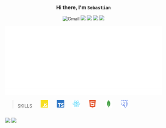 
### <h3 align="center">Hi there, I'm `Sebastian`</h3>
<div align="center">

![Gmail](https://img.shields.io/badge/learning-blue?style=for-the-badge)
![](https://img.shields.io/badge/fun-blueviolet?style=for-the-badge)
![](https://img.shields.io/badge/stuff-yellow?style=for-the-badge)
![](https://img.shields.io/badge/every-red?style=for-the-badge)
![](https://img.shields.io/badge/day-green?style=for-the-badge)

</div>

<img width="1000px" height="200px" src=assets/wrapper1.svg>
<img width="1000px" height="20px" src="assets/anim.svg">

> SKILLS  &nbsp;  &nbsp;  &nbsp;   <img width="24px" src="assets/js.svg"> &nbsp;  &nbsp;  &nbsp; <img width="24px" src="assets/ts.svg">
> &nbsp;  &nbsp;  &nbsp; <img width="24px" src="assets/react.svg"> &nbsp;  &nbsp;  &nbsp; <img width="24px" src="assets/html.svg">
&nbsp;  &nbsp;  &nbsp; <img width="24px" src="assets/mongo.svg"> &nbsp;  &nbsp;  &nbsp; <img width="24px" src="assets/sql.svg">  
##
![](https://img.shields.io/github/languages/top/besthost86/challenges?color=yell&logo=javascript)
![](https://img.shields.io/github/languages/top/besthost86/nextjs-pokemon-fetch?logo=typescript)
